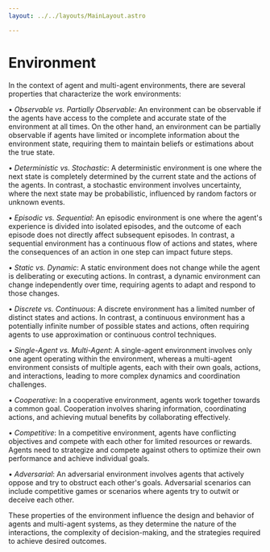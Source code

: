 ```yaml
---
layout: ../../layouts/MainLayout.astro

---
```

# Environment

In the context of agent and multi-agent environments, there are several properties that characterize the work environments:

• *Observable vs. Partially Observable*: An environment can be observable if the agents have access to the complete and accurate state of the environment at all times. On the other hand, an environment can be partially observable if agents have limited or incomplete information about the environment state, requiring them to maintain beliefs or estimations about the true state.

• *Deterministic vs. Stochastic*: A deterministic environment is one where the next state is completely determined by the current state and the actions of the agents. In contrast, a stochastic environment involves uncertainty, where the next state may be probabilistic, influenced by random factors or unknown events.

• *Episodic vs. Sequential*: An episodic environment is one where the agent's experience is divided into isolated episodes, and the outcome of each episode does not directly affect subsequent episodes. In contrast, a sequential environment has a continuous flow of actions and states, where the consequences of an action in one step can impact future steps.

• *Static vs. Dynamic*: A static environment does not change while the agent is deliberating or executing actions. In contrast, a dynamic environment can change independently over time, requiring agents to adapt and respond to those changes.

• *Discrete vs. Continuous*: A discrete environment has a limited number of distinct states and actions. In contrast, a continuous environment has a potentially infinite number of possible states and actions, often requiring agents to use approximation or continuous control techniques.

• *Single-Agent vs. Multi-Agent*: A single-agent environment involves only one agent operating within the environment, whereas a multi-agent environment consists of multiple agents, each with their own goals, actions, and interactions, leading to more complex dynamics and coordination challenges.

• *Cooperative*: In a cooperative environment, agents work together towards a common goal. Cooperation involves sharing information, coordinating actions, and achieving mutual benefits by collaborating effectively.

• *Competitive*: In a competitive environment, agents have conflicting objectives and compete with each other for limited resources or rewards. Agents need to strategize and compete against others to optimize their own performance and achieve individual goals.

• *Adversarial*: An adversarial environment involves agents that actively oppose and try to obstruct each other's goals. Adversarial scenarios can include competitive games or scenarios where agents try to outwit or deceive each other.

These properties of the environment influence the design and behavior of agents and multi-agent systems, as they determine the nature of the interactions, the complexity of decision-making, and the strategies required to achieve desired outcomes.
